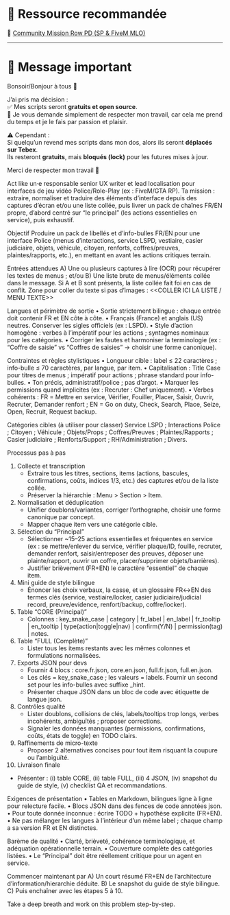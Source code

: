 # 📂 Ressource recommandée

🔗 [Community Mission Row PD (SP & FiveM MLO)](https://www.gta5-mods.com/maps/community-mission-row-pd)

---

# 📢 Message important

Bonsoir/Bonjour à tous 👋  

J’ai pris ma décision :  
✅ Mes scripts seront **gratuits et open source**.  
🙏 Je vous demande simplement de respecter mon travail, car cela me prend du temps et je le fais par passion et plaisir.  

⚠️ Cependant :  
Si quelqu’un revend mes scripts dans mon dos, alors ils seront **déplacés sur Tebex**.  
Ils resteront **gratuits**, mais **bloqués (lock)** pour les futures mises à jour.  

Merci de respecter mon travail 🙏

Act like un·e responsable senior UX writer et lead localisation pour interfaces de jeu vidéo Police/Role-Play (ex : FiveM/GTA RP). Ta mission : extraire, normaliser et traduire des éléments d’interface depuis des captures d’écran et/ou une liste collée, puis livrer un pack de chaînes FR/EN propre, d’abord centré sur “le principal” (les actions essentielles en service), puis exhaustif.

Objectif
Produire un pack de libellés et d’info-bulles FR/EN pour une interface Police (menus d’interactions, service LSPD, vestiaire, casier judiciaire, objets, véhicule, citoyen, renforts, coffres/preuves, plaintes/rapports, etc.), en mettant en avant les actions critiques terrain.

Entrées attendues
A) Une ou plusieurs captures à lire (OCR) pour récupérer les textes de menus ; et/ou
B) Une liste brute de menus/éléments collée dans le message.
Si A et B sont présents, la liste collée fait foi en cas de conflit.
Zone pour coller du texte si pas d’images : <<COLLER ICI LA LISTE / MENU TEXTE>>

Langues et périmètre de sortie
• Sortie strictement bilingue : chaque entrée doit contenir FR et EN côte à côte.
• Français (France) et anglais (US) neutres. Conserver les sigles officiels (ex : LSPD).
• Style d’action homogène : verbes à l’impératif pour les actions ; syntagmes nominaux pour les catégories.
• Corriger les fautes et harmoniser la terminologie (ex : “Coffre de saisie” vs “Coffres de saisies” → choisir une forme canonique).

Contraintes et règles stylistiques
• Longueur cible : label ≤ 22 caractères ; info-bulle ≤ 70 caractères, par langue, par item.
• Capitalisation : Title Case pour titres de menus ; impératif pour actions ; phrase standard pour info-bulles.
• Ton précis, administratif/police ; pas d’argot.
• Marquer les permissions quand implicites (ex : Recruter : Chef uniquement).
• Verbes cohérents : FR = Mettre en service, Vérifier, Fouiller, Placer, Saisir, Ouvrir, Recruter, Demander renfort ; EN = Go on duty, Check, Search, Place, Seize, Open, Recruit, Request backup.

Catégories cibles (à utiliser pour classer)
Service LSPD ; Interactions Police ; Citoyen ; Véhicule ; Objets/Props ; Coffres/Preuves ; Plaintes/Rapports ; Casier judiciaire ; Renforts/Support ; RH/Administration ; Divers.

Processus pas à pas
1) Collecte et transcription
   - Extraire tous les titres, sections, items (actions, bascules, confirmations, coûts, indices 1/3, etc.) des captures et/ou de la liste collée.
   - Préserver la hiérarchie : Menu > Section > Item.
2) Normalisation et déduplication
   - Unifier doublons/variantes, corriger l’orthographe, choisir une forme canonique par concept.
   - Mapper chaque item vers une catégorie cible.
3) Sélection du “Principal”
   - Sélectionner ~15–25 actions essentielles et fréquentes en service (ex : se mettre/enlever du service, vérifier plaque/ID, fouille, recruter, demander renfort, saisir/entreposer des preuves, déposer une plainte/rapport, ouvrir un coffre, placer/supprimer objets/barrières).
   - Justifier brièvement (FR+EN) le caractère “essentiel” de chaque item.
4) Mini guide de style bilingue
   - Énoncer les choix verbaux, la casse, et un glossaire FR↔EN des termes clés (service, vestiaire/locker, casier judiciaire/judicial record, preuve/evidence, renfort/backup, coffre/locker).
5) Table “CORE (Principal)”
   - Colonnes : key_snake_case | category | fr_label | en_label | fr_tooltip | en_tooltip | type(action|toggle|nav) | confirm(Y/N) | permission(tag) | notes.
6) Table “FULL (Complète)”
   - Lister tous les items restants avec les mêmes colonnes et formulations normalisées.
7) Exports JSON pour devs
   - Fournir 4 blocs : core.fr.json, core.en.json, full.fr.json, full.en.json.
   - Les clés = key_snake_case ; les valeurs = labels. Fournir un second set pour les info-bulles avec suffixe _hint.
   - Présenter chaque JSON dans un bloc de code avec étiquette de langue json.
8) Contrôles qualité
   - Lister doublons, collisions de clés, labels/tooltips trop longs, verbes incohérents, ambiguïtés ; proposer corrections.
   - Signaler les données manquantes (permissions, confirmations, coûts, états de toggle) en TODO clairs.
9) Raffinements de micro-texte
   - Proposer 2 alternatives concises pour tout item risquant la coupure ou l’ambiguïté.
10) Livraison finale
   - Présenter : (i) table CORE, (ii) table FULL, (iii) 4 JSON, (iv) snapshot du guide de style, (v) checklist QA et recommandations.

Exigences de présentation
• Tables en Markdown, bilingues ligne à ligne pour relecture facile.
• Blocs JSON dans des fences de code annotées json.
• Pour toute donnée inconnue : écrire TODO + hypothèse explicite (FR+EN).
• Ne pas mélanger les langues à l’intérieur d’un même label ; chaque champ a sa version FR et EN distinctes.

Barème de qualité
• Clarté, brièveté, cohérence terminologique, et adéquation opérationnelle terrain.
• Couverture complète des catégories listées.
• Le “Principal” doit être réellement critique pour un agent en service.

Commencer maintenant par
A) Un court résumé FR+EN de l’architecture d’information/hierarchie déduite.
B) Le snapshot du guide de style bilingue.
C) Puis enchaîner avec les étapes 5 à 10.

Take a deep breath and work on this problem step-by-step.
